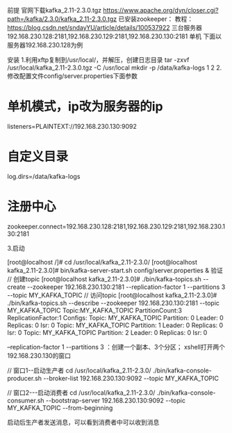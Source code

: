 前提
官网下载kafka_2.11-2.3.0.tgz
https://www.apache.org/dyn/closer.cgi?path=/kafka/2.3.0/kafka_2.11-2.3.0.tgz
已安装zookeeper：
教程：https://blog.csdn.net/sndayYU/article/details/100537922
三台服务器192.168.230.128:2181,192.168.230.129:2181,192.168.230.130:2181
单机
下面以服务器192.168.230.128为例

安装
1.利用xftp复制到/usr/local/，并解压，创建日志目录
tar -zxvf /usr/local/kafka_2.11-2.3.0.tgz -C /usr/local
mkdir -p /data/kafka-logs
1
2
2.修改配置文件config/server.properties下面参数

# 单机模式，ip改为服务器的ip
listeners=PLAINTEXT://192.168.230.130:9092
# 自定义目录
log.dirs=/data/kafka-logs
# 注册中心
zookeeper.connect=192.168.230.128:2181,192.168.230.129:2181,192.168.230.130:2181

3.启动

[root@localhost /]# cd /usr/local/kafka_2.11-2.3.0/
[root@localhost kafka_2.11-2.3.0]# bin/kafka-server-start.sh config/server.properties &
验证
// 创建topic
[root@localhost kafka_2.11-2.3.0]# ./bin/kafka-topics.sh --create --zookeeper 192.168.230.130:2181 --replication-factor 1 --partitions 3 --topic MY_KAFKA_TOPIC
// 访问topic
[root@localhost kafka_2.11-2.3.0]# ./bin/kafka-topics.sh --describe --zookeeper 192.168.230.130:2181 --topic MY_KAFKA_TOPIC
Topic:MY_KAFKA_TOPIC	PartitionCount:3	ReplicationFactor:1	Configs:
	Topic: MY_KAFKA_TOPIC	Partition: 0	Leader: 0	Replicas: 0	Isr: 0
	Topic: MY_KAFKA_TOPIC	Partition: 1	Leader: 0	Replicas: 0	Isr: 0
	Topic: MY_KAFKA_TOPIC	Partition: 2	Leader: 0	Replicas: 0	Isr: 0

–replication-factor 1 --partitions 3 ：创建一个副本、3个分区；
xshell打开两个192.168.230.130的窗口

// 窗口1--启动生产者
cd /usr/local/kafka_2.11-2.3.0/
./bin/kafka-console-producer.sh --broker-list 192.168.230.130:9092 --topic MY_KAFKA_TOPIC

// 窗口2---启动消费者
cd /usr/local/kafka_2.11-2.3.0/
./bin/kafka-console-consumer.sh --bootstrap-server 192.168.230.130:9092  --topic MY_KAFKA_TOPIC  --from-beginning

启动后生产者发送消息，可以看到消费者中可以收到消息